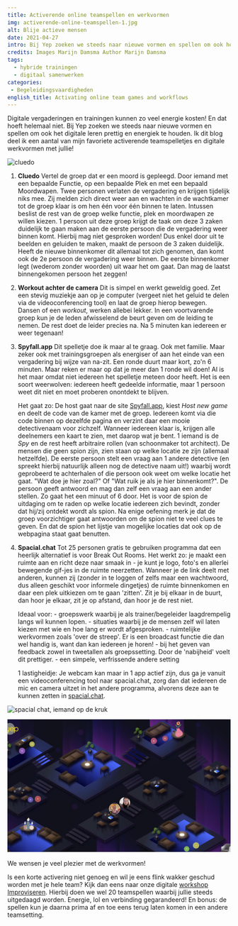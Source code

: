 ```yaml
---
title: Activerende online teamspellen en werkvormen
img: activerende-online-teamspellen-1.jpg
alt: Blije actieve mensen
date: 2021-04-27
intro: Bij Yep zoeken we steeds naar nieuwe vormen en spellen om ook het digitale leren prettig en energiek te houden. Ik dit blog deel ik een aantal van mijn favoriete activerende teamspelletjes en digitale werkvormen met jullie!
credits: Images Marijn Damsma Author Marijn Damsma
tags:
  - hybride trainingen
  - digitaal samenwerken
categories:
 - Begeleidingsvaardigheden
english_title: Activating online team games and workflows
---
```

Digitale vergaderingen en trainingen kunnen zo veel energie kosten! En dat hoeft helemaal niet. Bij Yep zoeken we steeds naar nieuwe vormen en spellen om ook het digitale leren prettig en energiek te houden. Ik dit blog deel ik een aantal van mijn favoriete activerende teamspelletjes en digitale werkvormen met jullie!

![cluedo](./activerende-online-teamspellen-2.png)
1.  **Cluedo** 
    Vertel de groep dat er een moord is gepleegd. Door iemand met een bepaalde Functie, op een bepaalde Plek en met een bepaald Moordwapen. Twee personen verlaten de vergadering en krijgen tijdelijk niks mee. Zij melden zich direct weer aan en wachten in de wachtkamer tot de groep klaar is om hen één voor één binnen te laten. Intussen beslist de rest van de groep welke functie, plek en moordwapen ze willen kiezen. 1 persoon uit deze groep krijgt de taak om deze 3 zaken duidelijk te gaan maken aan de eerste persoon die de vergadering weer binnen komt. Hierbij mag niet gesproken worden! Dus enkel door uit te beelden en geluiden te maken, maakt de persoon de 3 zaken duidelijk. Heeft de nieuwe binnenkomer dit allemaal tot zich genomen, dan komt ook de 2e persoon de vergadering weer binnen. De eerste binnenkomer legt (wederom zonder woorden) uit waar het om gaat. Dan mag de laatst binnengekomen persoon het zeggen! 
   
2.  **Workout achter de camera** 
    Dit is simpel en werkt geweldig goed. Zet een stevig muziekje aan op je computer (vergeet niet het geluid te delen via de videoconferencing tool) en laat de groep hierop bewegen. Dansen of een _workout_, werken allebei lekker. In een voortvarende groep kun je de leden afwisselend de beurt geven om de leiding te nemen. De rest doet de leider precies na. Na 5 minuten kan iedereen er weer tegenaan! 

   
3.  **Spyfall.app** 
    Dit spelletje doe ik maar al te graag. Ook met familie. Maar zeker ook met trainingsgroepen als energiser of aan het einde van een vergadering bij wijze van na-zit. Een ronde duurt maar kort, zo'n 6 minuten. Maar reken er maar op dat je meer dan 1 ronde wil doen! Al is het maar omdat niet iedereen het spelletje meteen door heeft. Het is een soort weerwolven: iedereen heeft gedeelde informatie, maar 1 persoon weet dit niet en moet proberen onontdekt te blijven. 
     
    Het gaat zo: De host gaat naar de site [Spyfall.app](https://www.spyfall.app/), kiest _Host new game_ en deelt de code van de kamer met de groep. Iedereen komt via die code binnen op dezelfde pagina en verzint daar een mooie detectivenaam voor zichzelf. Wanneer iedereen klaar is, krijgen alle deelnemers een kaart te zien, met daarop wat je bent. 1 iemand is de _Spy_ en de rest heeft arbitraire rollen (van schoonmaker tot architect). De mensen die geen spion zijn, zien staan op welke locatie ze zijn (allemaal hetzelfde). De eerste persoon stelt een vraag aan 1 andere detective (en spreekt hierbij natuurlijk alleen nog de detective naam uit!) waarbij wordt geprobeerd te achterhalen of die persoon ook weet om welke locatie het gaat. "Wat doe je hier zoal?" Of "Wat ruik je als je hier binnenkomt?". De persoon geeft antwoord en mag dan zelf een vraag aan een ander stellen. Zo gaat het een minuut of 6 door. Het is voor de spion de uitdaging om te raden op welke locatie iedereen zich bevindt, zonder dat hij/zij ontdekt wordt als spion. Na enige oefening merk je dat de groep voorzichtiger gaat antwoorden om de spion niet te veel clues te geven. En dat de spion het lijstje van mogelijke locaties dat ook op de webpagina staat gaat benutten. 
     
4.  **Spacial.chat** 
    Tot 25 personen gratis te gebruiken programma dat een heerlijk alternatief is voor Break Out Rooms. Het werkt zo: je maakt een ruimte aan en richt deze naar smaak in - je kunt je logo, foto's en allerlei bewegende gif-jes in de ruimte neerzetten. Wanneer je de link deelt met anderen, kunnen zij (zonder in te loggen of zelfs maar een wachtwoord, dus alleen geschikt voor informele dingetjes) de ruimte binnenkomen en daar een plek uitkiezen om te gaan 'zitten'. Zit je bij elkaar in de buurt, dan hoor je elkaar, zit je op afstand, dan hoor je de rest niet. 
     
    Ideaal voor: 
    \- groepswerk waarbij je als trainer/begeleider laagdrempelig langs wil kunnen lopen. 
    \- situaties waarbij je de mensen zelf wil laten kiezen met wie en hoe lang er wordt afgesproken. 
    \- ruimtelijke werkvormen zoals 'over de streep'. Er is een broadcast functie die dan wel handig is, want dan kan iedereen je horen! 
    \- bij het geven van feedback zowel in tweetallen als groepssetting. Door de 'nabijheid' voelt dit prettiger. 
    \- een simpele, verfrissende andere setting 
     
    1 lastigheidje: Je webcam kan maar in 1 app actief zijn, dus ga je vanuit een videoconferencing tool naar spacial.chat, zorg dan dat iedereen de mic en camera uitzet in het andere programma, alvorens deze aan te kunnen zetten in [spacial.chat](https://spacial.chat).

![spacial chat, iemand op de kruk](./activerende-online-teamspellen-3.png)

![spacial chat, paralelle sessies](./activerende-online-teamspellen-4.png)

 
 
We wensen je veel plezier met de werkvormen!

Is een korte activering niet genoeg en wil je eens flink wakker geschud worden met je hele team? Kijk dan eens naar onze digitale [workshop Improviseren](/trainingen/improviseren/). Hierbij doen we wel 20 teamspellen waarbij jullie steeds uitgedaagd worden. Energie, lol en verbinding gegarandeerd! En bonus: de spellen kun je daarna prima af en toe eens terug laten komen in een andere teamsetting.